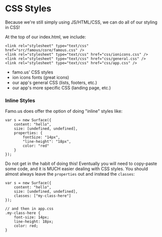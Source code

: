 # CSS Styles



Because we're still simply using JS/HTML/CSS, we can do all of our styling in CSS!

At the top of our index.html, we include:

    <link rel="stylesheet" type="text/css" href="src/famous/core/famous.css" />
    <link rel="stylesheet" type="text/css" href="css/ionicons.css" />
    <link rel="stylesheet" type="text/css" href="css/general.css" />
    <link rel="stylesheet" type="text/css" href="css/app.css" />

- famo.us' CSS styles 
- ion icons fonts (great icons) 
- our app's general CSS (lists, footers, etc.) 
- our app's more specific CSS (landing page, etc.) 

### Inline Styles

Famo.us does offer the option of doing "inline" styles like:

    var s = new Surface({
        content: "hello",
        size: [undefined, undefined],
        properties: {
            fontSize: "14px",
            "line-height": "18px",
            color: "red"
        }
    });

Do not get in the habit of doing this! Eventually you will need to copy-paste some code, and it is MUCH easier dealing with CSS styles. You should almost always leave the `properties` out and instead the `classes`:

    var s = new Surface({
        content: "hello",
        size: [undefined, undefined],
        classes: ["my-class-here"]
    });

    // and then in app.css
    .my-class-here {
        font-size: 14px;
        line-height: 18px;
        color: red;
    }

